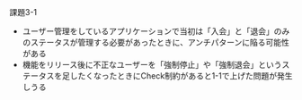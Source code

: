 課題3-1
- ユーザー管理をしているアプリケーションで当初は「入会」と「退会」のみのステータスが管理する必要があったときに、アンチパターンに陥る可能性がある
- 機能をリリース後に不正なユーザーを「強制停止」や「強制退会」というステータスを足したくなったときにCheck制約があると1-1で上げた問題が発生しうる
